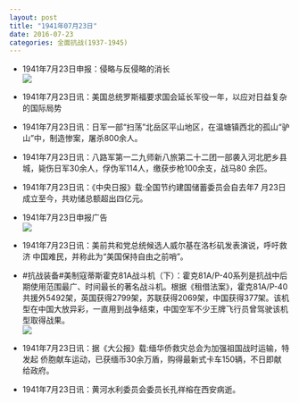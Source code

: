 ```yaml
---
layout: post
title: "1941年07月23日"
date: 2016-07-23
categories: 全面抗战(1937-1945)
---
```


<meta name="referrer" content="no-referrer" />

- 1941年7月23日申报：侵略与反侵略的消长 <br/><img src="https://ww4.sinaimg.cn/large/aca367d8jw1f648k6vvkmj20qe0xgni3.jpg" />

- 1941年7月23日讯：美国总统罗斯福要求国会延长军役一年，以应对日益复杂的国际局势 

- 1941年7月23日讯：日军一部“扫荡”北岳区平山地区，在温塘镇西北的孤山“驴 山”中，制造惨案，屠杀800余人。 

- 1941年7月23日讯：八路军第一二九师新八旅第二十二团一部袭入河北肥乡县 城，毙伤日军30余人，俘伪军114人，缴获步枪100余支，战马80 余匹。 

- 1941年7月23日讯：《中央日报》载:全国节约建国储蓄委员会自去年7 月23日成立至今，共劝储总额超出四亿元。 

- 1941年7月23日申报广告 <br/><img src="https://ww4.sinaimg.cn/large/aca367d8jw1f63ph7ohxuj20pc0hkafj.jpg" />

- 1941年7月23日讯：美前共和党总统候选人威尔基在洛杉矶发表演说，呼吁救济 中国难民，并称此为“美国保持自由之前哨”。 

- #抗战装备#美制寇蒂斯霍克81A战斗机（下）：霍克81A/P-40系列是抗战中后期使用范围最广、时间最长的著名战斗机。根据《租借法案》，霍克81A/P-40共援外5492架，英国获得2799架，苏联获得2069架，中国获得377架。该机型在中国大放异彩，一直用到战争结束，中国空军不少王牌飞行员曾驾驶该机型取得战果。 <br/><img src="https://ww4.sinaimg.cn/large/aca367d8jw1f63m059p40j20em0jljvr.jpg" />

- 1941年7月23日讯：据《大公报》载:缅华侨救灾总会为加强祖国战时运输，特发起 侨胞献车运动，已获缅币30余万盾，购得最新式卡车150辆，不日即献 给政府。 

- 1941年7月23日讯：黄河水利委员会委员长孔祥榕在西安病逝。 

